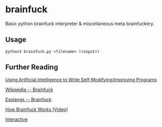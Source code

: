 # brainfuck
Basic python brainfuck interpreter &amp; miscellaneous meta brainfuckery.



## Usage

`python3 brainfuck.py <filename> (<input>)`



## Further Reading

[Using Artificial Intelligence to Write Self-Modifying/Improving Programs](http://www.primaryobjects.com/2013/01/27/using-artificial-intelligence-to-write-self-modifying-improving-programs/)

[Wikipedia -- Brainfuck](https://en.wikipedia.org/wiki/Brainfuck)

[Esolangs -- Brainfuck](https://esolangs.org/wiki/Brainfuck)

[How Brainfuck Works (Video)](https://www.youtube.com/watch?v=-3C200nCwpk)

[Interactive](http://www.bf.doleczek.pl/)